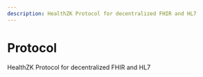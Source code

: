 ```yaml
---
description: HealthZK Protocol for decentralized FHIR and HL7
---
```


# Protocol

HealthZK Protocol for decentralized FHIR and HL7
